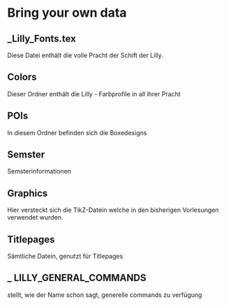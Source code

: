 # Bring your own data

## _Lilly_Fonts.tex

Diese Datei enthält die volle Pracht der Schift der Lilly.

## Colors

Dieser Ordner enthält die Lilly - Farbprofile in all ihrer Pracht

## POIs

In diesem Ordner befinden sich die Boxedesigns

## Semster

Semsterinformationen

## Graphics

Hier versteckt sich die TikZ-Datein welche in den bisherigen Vorlesungen verwendet wurden.

## Titlepages

Sämtliche Datein, genutzt für Titlepages

## _ LILLY_GENERAL_COMMANDS

stellt, wie der Name schon sagt, generelle commands zu verfügung
